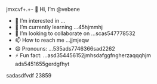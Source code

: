 jmxcvf+.+- 👋 Hi, I’m @vebene
- 👀 I’m interested in ...
- 🌱 I’m currently learning ...45hjmmhj
- 💞️ I’m looking to collaborate on ...scas547778532
- 📫 How to reach me ...jjmjeqw
- 😄 Pronouns: ...535ads7746366sad2262
- ⚡ Fun fact: ...asd354456152jmhsdafggfngherzaqqqhjm
ads5451655gerdgfhyt
<!---453dfs4505230xcvjyjrrer
vebene/vebene is a ✨ special ✨ repository becausdfse its `RE54ADME.md` (this file) appears on your GitHub151551155 profile.
You can click the Preview link to take a look atsdf your changes.nhghfewwe
--->
sadasdfvdf
23859
